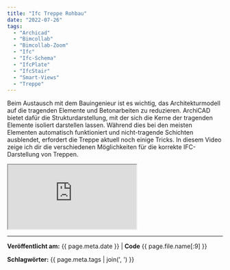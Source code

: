 ```yaml
---
title: "Ifc Treppe Rohbau"
date: "2022-07-26"
tags: 
  - "Archicad"
  - "Bimcollab"
  - "Bimcollab-Zoom"
  - "Ifc"
  - "Ifc-Schema"
  - "IfcPlate"
  - "IfcStair" 
  - "Smart-Views"
  - "Treppe"
---
```

Beim Austausch mit dem Bauingenieur ist es wichtig, das Architekturmodell auf die tragenden Elemente und Betonarbeiten zu reduzieren. ArchiCAD bietet dafür die Strukturdarstellung, mit der sich die Kerne der tragenden Elemente isoliert darstellen lassen. Während dies bei den meisten Elementen automatisch funktioniert und nicht-tragende Schichten ausblendet, erfordert die Treppe aktuell noch einige Tricks. In diesem Video zeige ich dir die verschiedenen Möglichkeiten für die korrekte IFC-Darstellung von Treppen.

<div class="video-container">
  <iframe src="https://www.youtube.com/embed/69D_gTsrf-o?si=OcCnw0dXsIiJIfjE" 
          allowfullscreen>
  </iframe>
</div>


---
**Veröffentlicht am:** {{ page.meta.date }} | **Code** {{ page.file.name[:9] }}

**Schlagwörter:** {{ page.meta.tags | join(', ') }}
